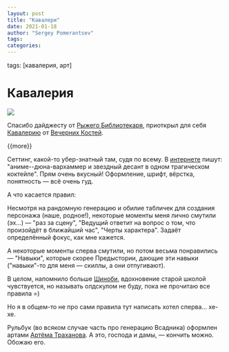 ```yaml
---
layout: post
title: "Кавалери"
date: 2021-01-18
author: "Sergey Pomerantsev"
tags:
categories:
---
```

tags: [кавалерия, арт]

# Кавалерия

![](/images/_CAVALRY.jpg)

Спасибо дайджесту от [Рыжего Библиотекаря](https://vk.com/red_librarian), приоткрыл для себя [Кавалерию](https://vk.com/search?c%5Bq%5D=%23%D0%9A%D0%B0%D0%B2%D0%B0%D0%BB%D0%B5%D1%80%D0%B8%D1%8F%20%23KostiPublishing&c%5Bsection%5D=statuses&w=wall-139382341_12894) от [Вечерних Костей](https://vk.com/vecherniyekosti).

{{more}}

Сеттинг, какой-то убер-знатный там, судя по всему. В [интернете](https://vk.com/wall-94204710_2031) пишут: "аниме--дюна-вархаммер и звездный десант в одном трагическом коктейле". Прям очень вкусный! Оформление, шрифт, вёрстка, понятность — всё очень гуд.

А что касается правил:

Несмотря на рандомную генерацию и обилие табличек для создания персонажа (наше, родное!), некоторые моменты меня лично смутили (эх...) — "раз за сцену", "Ведущий ответит на вопрос о том, что произойдёт в ближайший час", "Черты характера". Задаёт определённый фокус, как мне кажется.

А некоторые моменты сперва смутили, но потом весьма понравились — "Навыки", которые скорее Предыстории, дающие эти навыки ("навыки"-то для меня — скиллы, а они отпугивают).

В целом, напомнило больше [Шиноби](https://vk.com/osrtd?w=wall-192439924_541), вдохновение старой школой чувствуется, но называть олдскулом не буду, пока не прочитаю все правила =)

Но я в общем-то не про сами правила тут написать хотел сперва... хе-хе.

Рульбук (во всяком случае часть про генерацию Всадника) оформлен артами [Артёма Траханова](https://vk.com/ohotnig). А это, господа и дамы, — кончить можно. Обожаю его.
